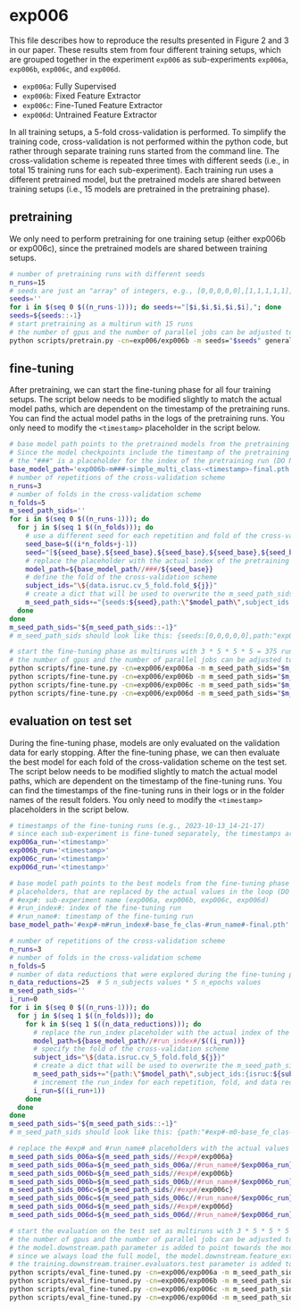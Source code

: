 # exp006

This file describes how to reproduce the results presented in Figure 2 and 3 in our paper.
These results stem from four different training setups, which are grouped together in the experiment `exp006` as
sub-experiments `exp006a`, `exp006b`, `exp006c`, and `exp006d`.

- `exp006a`: Fully Supervised
- `exp006b`: Fixed Feature Extractor
- `exp006c`: Fine-Tuned Feature Extractor
- `exp006d`: Untrained Feature Extractor

In all training setups, a 5-fold cross-validation is performed.
To simplify the training code, cross-validation is not performed within the python code, but rather through separate
training runs started from the command line.
The cross-validation scheme is repeated three times with different seeds (i.e., in total 15 training runs for each
sub-experiment).
Each training run uses a different pretrained model, but the pretrained models are shared between training setups (i.e.,
15 models are pretrained in the pretraining phase).

## pretraining

We only need to perform pretraining for one training setup (either exp006b or exp006c), since the pretrained models are
shared between training setups.

```bash
# number of pretraining runs with different seeds
n_runs=15
# seeds are just an "array" of integers, e.g., [0,0,0,0,0],[1,1,1,1,1],...
seeds=''
for i in $(seq 0 $((n_runs-1))); do seeds+="[$i,$i,$i,$i,$i],"; done
seeds=${seeds::-1}
# start pretraining as a multirun with 15 runs
# the number of gpus and the number of parallel jobs can be adjusted to the available resources
python scripts/pretrain.py -cn=exp006/exp006b -m seeds="$seeds" general.gpus=[0] hydra.launcher.n_jobs=10
```

## fine-tuning

After pretraining, we can start the fine-tuning phase for all four training setups.
The script below needs to be modified slightly to match the actual model paths, which are dependent on the timestamp of
the pretraining runs.
You can find the actual model paths in the logs of the pretraining runs.
You only need to modify the `<timestamp>` placeholder in the script below.

```bash
# base model path points to the pretrained models from the pretraining run
# Since the model checkpoints include the timestamp of the pretraining run, the actual model paths need to be adjusted manually (e.g., exp006b-m###-simple_multi_class-2023-10-12_18-34-48-final.pth).
# the "###" is a placeholder for the index of the pretraining run (DO NOT MODIFY)
base_model_path='exp006b-m###-simple_multi_class-<timestamp>-final.pth'
# number of repetitions of the cross-validation scheme
n_runs=3
# number of folds in the cross-validation scheme
n_folds=5
m_seed_path_sids=''
for i in $(seq 0 $((n_runs-1))); do
  for j in $(seq 1 $((n_folds))); do
    # use a different seed for each repetition and fold of the cross-validation scheme
    seed_base=$((i*n_folds+j-1))
    seed="[${seed_base},${seed_base},${seed_base},${seed_base},${seed_base}]"
    # replace the placeholder with the actual index of the pretraining run, which is the same as the seed
    model_path=${base_model_path//###/${seed_base}}
    # define the fold of the cross-validation scheme
    subject_ids="\${data.isruc.cv_5_fold.fold_${j}}"
    # create a dict that will be used to overwrite the m_seed_path_sids parameter in the config
    m_seed_path_sids+="{seeds:${seed},path:\"$model_path\",subject_ids:{isruc:${subject_ids}}},"
  done
done
m_seed_path_sids="${m_seed_path_sids::-1}"
# m_seed_path_sids should look like this: {seeds:[0,0,0,0,0],path:"exp006b-m0-simple_multi_class-2023-10-12_18-34-48-final.pth",subject_ids:{isruc:${data.isruc.cv_5_fold.fold_1}}},{seeds:[1,1,1,1,1],path:"exp006b-m1-simple_multi_class-2023-10-12_18-34-48-final.pth",subject_ids:{isruc:${data.isruc.cv_5_fold.fold_2}}},...

# start the fine-tuning phase as multiruns with 3 * 5 * 5 * 5 = 375 runs (number of repetitions * number of folds * number of n_subject values * number of n_epochs values)
# the number of gpus and the number of parallel jobs can be adjusted to the available resources
python scripts/fine-tune.py -cn=exp006/exp006a -m m_seed_path_sids="$m_seed_path_sids" data.downstream.train_dataloader.dataset.data_reducer.n_epochs=-1,50,130,340,900 data.downstream.train_dataloader.dataset.data_reducer.n_subjects=1,2,3,4,5 general.gpus=[0] hydra.launcher.n_jobs=10
python scripts/fine-tune.py -cn=exp006/exp006b -m m_seed_path_sids="$m_seed_path_sids" data.downstream.train_dataloader.dataset.data_reducer.n_epochs=-1,50,130,340,900 data.downstream.train_dataloader.dataset.data_reducer.n_subjects=1,2,3,4,5 general.gpus=[0] hydra.launcher.n_jobs=10
python scripts/fine-tune.py -cn=exp006/exp006c -m m_seed_path_sids="$m_seed_path_sids" data.downstream.train_dataloader.dataset.data_reducer.n_epochs=-1,50,130,340,900 data.downstream.train_dataloader.dataset.data_reducer.n_subjects=1,2,3,4,5 general.gpus=[0] hydra.launcher.n_jobs=10
python scripts/fine-tune.py -cn=exp006/exp006d -m m_seed_path_sids="$m_seed_path_sids" data.downstream.train_dataloader.dataset.data_reducer.n_epochs=-1,50,130,340,900 data.downstream.train_dataloader.dataset.data_reducer.n_subjects=1,2,3,4,5 general.gpus=[0] hydra.launcher.n_jobs=10
```

## evaluation on test set

During the fine-tuning phase, models are only evaluated on the validation data for early stopping.
After the fine-tuning phase, we can then evaluate the best model for each fold of the cross-validation scheme on the
test set.
The script below needs to be modified slightly to match the actual model paths, which are dependent on the timestamp of
the fine-tuning runs.
You can find the timestamps of the fine-tuning runs in their logs or in the folder names of the result folders.
You only need to modify the `<timestamp>` placeholders in the script below.

```bash
# timestamps of the fine-tuning runs (e.g., 2023-10-13_14-21-17)
# since each sub-experiment is fine-tuned separately, the timestamps are different for each sub-experiment
exp006a_run='<timestamp>'
exp006b_run='<timestamp>'
exp006c_run='<timestamp>'
exp006d_run='<timestamp>'

# base model path points to the best models from the fine-tuning phase
# placeholders, that are replaced by the actual values in the loop (DO NOT MODIFY):
# #exp#: sub-experiment name (exp006a, exp006b, exp006c, exp006d)
# #run_index#: index of the fine-tuning run
# #run_name#: timestamp of the fine-tuning run
base_model_path='#exp#-m#run_index#-base_fe_clas-#run_name#-final.pth'

# number of repetitions of the cross-validation scheme
n_runs=3
# number of folds in the cross-validation scheme
n_folds=5
# number of data reductions that were explored during the fine-tuning phase
n_data_reductions=25  # 5 n_subjects values * 5 n_epochs values
m_seed_path_sids=''
i_run=0
for i in $(seq 0 $((n_runs-1))); do
  for j in $(seq 1 $((n_folds))); do
    for k in $(seq 1 $((n_data_reductions))); do
      # replace the run_index placeholder with the actual index of the fine-tuning run
      model_path=${base_model_path//#run_index#/$((i_run))}
      # specify the fold of the cross-validation scheme
      subject_ids="\${data.isruc.cv_5_fold.fold_${j}}"
      # create a dict that will be used to overwrite the m_seed_path_sids parameter in the config
      m_seed_path_sids+="{path:\"$model_path\",subject_ids:{isruc:${subject_ids}}},"
      # increment the run_index for each repetition, fold, and data reduction
      i_run=$((i_run+1))
    done
  done
done
m_seed_path_sids="${m_seed_path_sids::-1}"
# m_seed_path_sids should look like this: {path:"#exp#-m0-base_fe_clas-#run_name#-final.pth",subject_ids:{isruc:${data.isruc.cv_5_fold.fold_1}}},{path:"#exp#-m1-base_fe_clas-#run_name#-final.pth",subject_ids:{isruc:${data.isruc.cv_5_fold.fold_2}}},...

# replace the #exp# and #run_name# placeholders with the actual values for each sub-experiment
m_seed_path_sids_006a=${m_seed_path_sids//#exp#/exp006a}
m_seed_path_sids_006a=${m_seed_path_sids_006a//#run_name#/$exp006a_run}
m_seed_path_sids_006b=${m_seed_path_sids//#exp#/exp006b}
m_seed_path_sids_006b=${m_seed_path_sids_006b//#run_name#/$exp006b_run}
m_seed_path_sids_006c=${m_seed_path_sids//#exp#/exp006c}
m_seed_path_sids_006c=${m_seed_path_sids_006c//#run_name#/$exp006c_run}
m_seed_path_sids_006d=${m_seed_path_sids//#exp#/exp006d}
m_seed_path_sids_006d=${m_seed_path_sids_006d//#run_name#/$exp006d_run}

# start the evaluation on the test set as multiruns with 3 * 5 * 5 * 5 = 375 runs (number of repetitions * number of folds * number of n_subject values * number of n_epochs values)
# the number of gpus and the number of parallel jobs can be adjusted to the available resources
# the model.downstream.path parameter is added to point towards the model path defined in m_seed_path_sids
# since we always load the full model, the model.downstream.feature_extractor.path parameter is set to null
# the training.downstream.trainer.evaluators.test parameter is added to specify the evaluator that should be used for the test set
python scripts/eval_fine-tuned.py -cn=exp006/exp006a -m m_seed_path_sids="$m_seed_path_sids_006a" +model.downstream.path='${m_seed_path_sids.path}' +training.downstream.trainer.evaluators.test='${evaluators.downstream.test}' model.downstream.feature_extractor.path=null general.gpus=[0] hydra.launcher.n_jobs=10
python scripts/eval_fine-tuned.py -cn=exp006/exp006b -m m_seed_path_sids="$m_seed_path_sids_006b" +model.downstream.path='${m_seed_path_sids.path}' +training.downstream.trainer.evaluators.test='${evaluators.downstream.test}' model.downstream.feature_extractor.path=null general.gpus=[0] hydra.launcher.n_jobs=10
python scripts/eval_fine-tuned.py -cn=exp006/exp006c -m m_seed_path_sids="$m_seed_path_sids_006c" +model.downstream.path='${m_seed_path_sids.path}' +training.downstream.trainer.evaluators.test='${evaluators.downstream.test}' model.downstream.feature_extractor.path=null general.gpus=[0] hydra.launcher.n_jobs=10
python scripts/eval_fine-tuned.py -cn=exp006/exp006d -m m_seed_path_sids="$m_seed_path_sids_006d" +model.downstream.path='${m_seed_path_sids.path}' +training.downstream.trainer.evaluators.test='${evaluators.downstream.test}' model.downstream.feature_extractor.path=null general.gpus=[0] hydra.launcher.n_jobs=10
```
